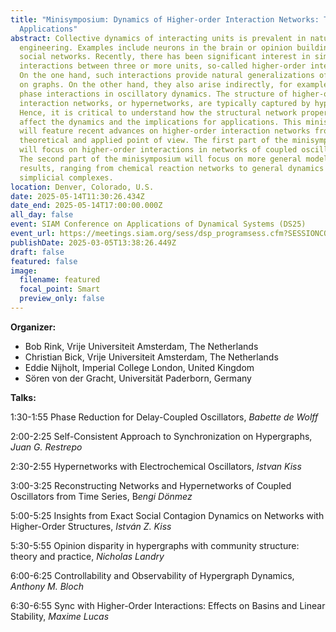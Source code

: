 ```yaml
---
title: "Minisymposium: Dynamics of Higher-order Interaction Networks: Theory and
  Applications"
abstract: Collective dynamics of interacting units is prevalent in nature and
  engineering. Examples include neurons in the brain or opinion building in
  social networks. Recently, there has been significant interest in simultaneous
  interactions between three or more units, so-called higher-order interactions.
  On the one hand, such interactions provide natural generalizations of dynamics
  on graphs. On the other hand, they also arise indirectly, for example, as
  phase interactions in oscillatory dynamics. The structure of higher-order
  interaction networks, or hypernetworks, are typically captured by hypergraphs.
  Hence, it is critical to understand how the structural network properties
  affect the dynamics and the implications for applications. This minisymposium
  will feature recent advances on higher-order interaction networks from a
  theoretical and applied point of view. The first part of the minisymposium
  will focus on higher-order interactions in networks of coupled oscillators.
  The second part of the minisymposium will focus on more general models and
  results, ranging from chemical reaction networks to general dynamics on
  simplicial complexes.
location: Denver, Colorado, U.S.
date: 2025-05-14T11:30:26.434Z
date_end: 2025-05-14T17:00:00.000Z
all_day: false
event: SIAM Conference on Applications of Dynamical Systems (DS25)
event_url: https://meetings.siam.org/sess/dsp_programsess.cfm?SESSIONCODE=82780
publishDate: 2025-03-05T13:38:26.449Z
draft: false
featured: false
image:
  filename: featured
  focal_point: Smart
  preview_only: false
---
```

**Organizer:** 

* Bob Rink, Vrije Universiteit Amsterdam, The Netherlands
* Christian Bick, Vrije Universiteit Amsterdam, The Netherlands
* Eddie Nijholt, Imperial College London, United Kingdom
* Sören von der Gracht, Universität Paderborn, Germany

**Talks:**

1:30-1:55 Phase Reduction for Delay-Coupled Oscillators, *Babette de Wolff*

2:00-2:25 Self-Consistent Approach to Synchronization on Hypergraphs, *Juan G. Restrepo*

2:30-2:55 Hypernetworks with Electrochemical Oscillators, *Istvan Kiss*

3:00-3:25 Reconstructing Networks and Hypernetworks of Coupled Oscillators from Time Series, B*engi Dönmez*

5:00-5:25 Insights from Exact Social Contagion Dynamics on Networks with Higher-Order Structures, *István Z. Kiss*

5:30-5:55 Opinion disparity in hypergraphs with community structure: theory and practice, *Nicholas Landry*

6:00-6:25 Controllability and Observability of Hypergraph Dynamics, *Anthony M. Bloch*

6:30-6:55 Sync with Higher-Order Interactions: Effects on Basins and Linear Stability, *Maxime Lucas*